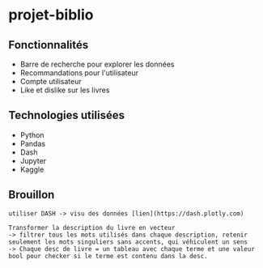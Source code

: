 # projet-biblio

## Fonctionnalités

- Barre de recherche pour explorer les données
- Recommandations pour l'utilisateur
- Compte utilisateur
- Like et dislike sur les livres

## Technologies utilisées

- Python
- Pandas
- Dash
- Jupyter
- Kaggle

## Brouillon

```
utiliser DASH -> visu des données [lien](https://dash.plotly.com)

Transformer la description du livre en vecteur
-> filtrer tous les mots utilisés dans chaque description, retenir seulement les mots singuliers sans accents, qui véhiculent un sens
-> Chaque desc de livre = un tableau avec chaque terme et une valeur bool pour checker si le terme est contenu dans la desc.
```